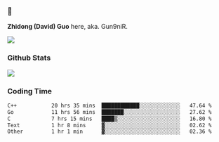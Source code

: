 ### 👋 

**Zhidong (David) Guo** here, aka. Gun9niR.

![](https://komarev.com/ghpvc/?username=Gun9niR&label=Total+Views)

### Github Stats

<img src="https://github-readme-stats.vercel.app/api?username=Gun9niR&count_private=true&show_icons=true&theme=vue-dark&hide_title=true">

### Coding Time

<!--START_SECTION:waka-->

```txt
C++           20 hrs 35 mins  ████████████░░░░░░░░░░░░░   47.64 %
Go            11 hrs 56 mins  ███████░░░░░░░░░░░░░░░░░░   27.62 %
C             7 hrs 15 mins   ████▒░░░░░░░░░░░░░░░░░░░░   16.80 %
Text          1 hr 8 mins     ▓░░░░░░░░░░░░░░░░░░░░░░░░   02.62 %
Other         1 hr 1 min      ▓░░░░░░░░░░░░░░░░░░░░░░░░   02.36 %
```

<!--END_SECTION:waka-->
